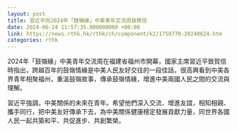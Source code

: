 ```yaml
---
layout: post
title: 習近平向2024年「鼓嶺緣」中美青年交流周致賀信
date: 2024-06-24 11:57:35.000000000 +08:00
link: https://news.rthk.hk/rthk/ch/component/k2/1758770-20240624.htm
categories: rthk
---
```


2024年「鼓嶺緣」中美青年交流周在福建省福州市開幕，國家主席習近平致賀信時指出，跨越百年的鼓嶺情緣是中美人民友好交往的一段佳話，很高興看到中美各界青年相聚福州，重溫鼓嶺故事，傳承鼓嶺情緣，增進中美兩國人民之間的交流與理解。

習近平強調，中美關係的未來在青年。希望他們深入交流、增進友誼，相知相親、攜手同行，把中美友好傳承下去，為中美關係健康穩定發展貢獻力量，同世界各國人民一起共築和平、共促進步、共創繁榮。
